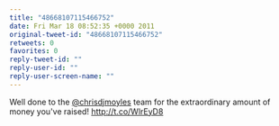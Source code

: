 ```yaml
---
title: "48668107115466752"
date: Fri Mar 18 08:52:35 +0000 2011
original-tweet-id: "48668107115466752"
retweets: 0
favorites: 0
reply-tweet-id: ""
reply-user-id: ""
reply-user-screen-name: ""
---
```

Well done to the <a href="https://twitter.com/chrisdjmoyles">@chrisdjmoyles</a> team for the extraordinary amount of money you've raised! http://t.co/WlrEyD8
